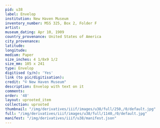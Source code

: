 ```yaml
---
pid: u38
label: Envelop
institution: New Haven Museum
inventory_number: MSS 325, Box 2, Folder F
artist:
museum_dating: Apr 10, 1909
country_provenance: United States of America
city_provenance:
latitude:
longitude:
medium: Paper
size_inches: 4 1/8x9 1/2
size_mm: 105 x 241
type: Envelop
digitised (y/n): 'Yes'
link (to pic/digitisation):
credit: "© New Haven Museum"
description: Envelop with text on it
comments:
order: '48'
layout: uprooted_item
collection: uprooted
thumbnail: "/img/derivatives/iiif/images/u38/full/250,/0/default.jpg"
full: "/img/derivatives/iiif/images/u38/full/1140,/0/default.jpg"
manifest: "/img/derivatives/iiif/u38/manifest.json"
---
```

